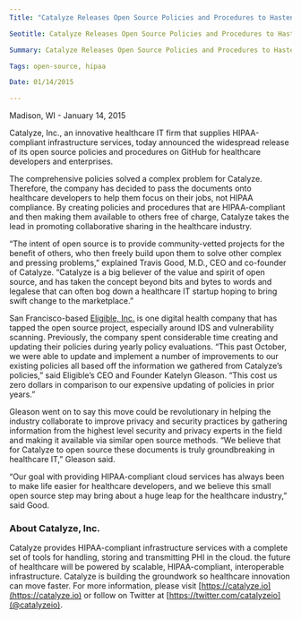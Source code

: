 ```yaml
---
Title: "Catalyze Releases Open Source Policies and Procedures to Hasten Healthcare IT Development"

Seotitle: Catalyze Releases Open Source Policies and Procedures to Hasten Healthcare IT Development

Summary: Catalyze Releases Open Source Policies and Procedures to Hasten Healthcare IT Development

Tags: open-source, hipaa

Date: 01/14/2015

---
```

Madison, WI - January 14, 2015

Catalyze, Inc., an innovative healthcare IT firm that supplies HIPAA-compliant infrastructure services, today announced the widespread release of its open source policies and procedures on GitHub for healthcare developers and enterprises.

The comprehensive policies solved a complex problem for Catalyze. Therefore, the company has decided to pass the documents onto healthcare developers to help them focus on their jobs, not HIPAA compliance. By creating policies and procedures that are HIPAA-compliant and then making them available to others free of charge, Catalyze takes the lead in promoting collaborative sharing in the healthcare industry.

“The intent of open source is to provide community-vetted projects for the benefit of others, who then freely build upon them to solve other complex and pressing problems,” explained Travis Good, M.D., CEO and co-founder of Catalyze. “Catalyze is a big believer of the value and spirit of open source, and has taken the concept beyond bits and bytes to words and legalese that can often bog down a healthcare IT startup hoping to bring swift change to the marketplace.”

San Francisco-based [Eligible, Inc.](https://eligibleapi.com/) is one digital health company that has tapped the open source project, especially around IDS and vulnerability scanning. Previously, the company spent considerable time creating and updating their policies during yearly policy evaluations. “This past October, we were able to update and implement a number of improvements to our existing policies all based off the information we gathered from Catalyze’s policies,” said Eligible’s CEO and Founder Katelyn Gleason. “This cost us zero dollars in comparison to our expensive updating of policies in prior years.”

Gleason went on to say this move could be revolutionary in helping the industry collaborate to improve privacy and security practices by gathering information from the highest level security and privacy experts in the field and making it available via similar open source methods. “We believe that for Catalyze to open source these documents is truly groundbreaking in healthcare IT,” Gleason said.

“Our goal with providing HIPAA-compliant cloud services has always been to make life easier for healthcare developers, and we believe this small open source step may bring about a huge leap for the healthcare industry,” said Good.

### About Catalyze, Inc.

Catalyze provides HIPAA-compliant infrastructure services with a complete set of tools for handling, storing and transmitting PHI in the cloud. the future of healthcare will be powered by scalable, HIPAA-compliant, interoperable infrastructure. Catalyze is building the groundwork so healthcare innovation can move faster. For more information, please visit [https://catalyze.io](https://catalyze.io) or follow on Twitter at [https://twitter.com/catalyzeio](@catalyzeio).
